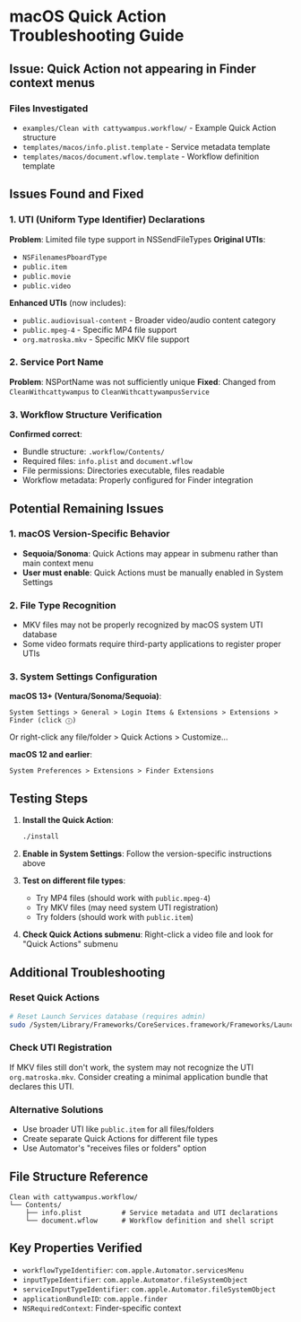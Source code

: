 # macOS Quick Action Troubleshooting Guide

## Issue: Quick Action not appearing in Finder context menus

### Files Investigated
- `examples/Clean with cattywampus.workflow/` - Example Quick Action structure
- `templates/macos/info.plist.template` - Service metadata template
- `templates/macos/document.wflow.template` - Workflow definition template

## Issues Found and Fixed

### 1. UTI (Uniform Type Identifier) Declarations
**Problem**: Limited file type support in NSSendFileTypes
**Original UTIs**:
- `NSFilenamesPboardType`
- `public.item`
- `public.movie`
- `public.video`

**Enhanced UTIs** (now includes):
- `public.audiovisual-content` - Broader video/audio content category
- `public.mpeg-4` - Specific MP4 file support
- `org.matroska.mkv` - Specific MKV file support

### 2. Service Port Name
**Problem**: NSPortName was not sufficiently unique
**Fixed**: Changed from `CleanWithcattywampus` to `CleanWithcattywampusService`

### 3. Workflow Structure Verification
**Confirmed correct**:
- Bundle structure: `.workflow/Contents/`
- Required files: `info.plist` and `document.wflow`
- File permissions: Directories executable, files readable
- Workflow metadata: Properly configured for Finder integration

## Potential Remaining Issues

### 1. macOS Version-Specific Behavior
- **Sequoia/Sonoma**: Quick Actions may appear in submenu rather than main context menu
- **User must enable**: Quick Actions must be manually enabled in System Settings

### 2. File Type Recognition
- MKV files may not be properly recognized by macOS system UTI database
- Some video formats require third-party applications to register proper UTIs

### 3. System Settings Configuration
**macOS 13+ (Ventura/Sonoma/Sequoia)**:
```
System Settings > General > Login Items & Extensions > Extensions > Finder (click ⓘ)
```
Or right-click any file/folder > Quick Actions > Customize...

**macOS 12 and earlier**:
```
System Preferences > Extensions > Finder Extensions
```

## Testing Steps

1. **Install the Quick Action**:
   ```bash
   ./install
   ```

2. **Enable in System Settings**:
   Follow the version-specific instructions above

3. **Test on different file types**:
   - Try MP4 files (should work with `public.mpeg-4`)
   - Try MKV files (may need system UTI registration)
   - Try folders (should work with `public.item`)

4. **Check Quick Actions submenu**:
   Right-click a video file and look for "Quick Actions" submenu

## Additional Troubleshooting

### Reset Quick Actions
```bash
# Reset Launch Services database (requires admin)
sudo /System/Library/Frameworks/CoreServices.framework/Frameworks/LaunchServices.framework/Support/lsregister -kill -r -domain local -domain system -domain user
```

### Check UTI Registration
If MKV files still don't work, the system may not recognize the UTI `org.matroska.mkv`. Consider creating a minimal application bundle that declares this UTI.

### Alternative Solutions
- Use broader UTI like `public.item` for all files/folders
- Create separate Quick Actions for different file types
- Use Automator's "receives files or folders" option

## File Structure Reference
```
Clean with cattywampus.workflow/
└── Contents/
    ├── info.plist          # Service metadata and UTI declarations
    └── document.wflow      # Workflow definition and shell script
```

## Key Properties Verified
- `workflowTypeIdentifier`: `com.apple.Automator.servicesMenu`
- `inputTypeIdentifier`: `com.apple.Automator.fileSystemObject`  
- `serviceInputTypeIdentifier`: `com.apple.Automator.fileSystemObject`
- `applicationBundleID`: `com.apple.finder`
- `NSRequiredContext`: Finder-specific context